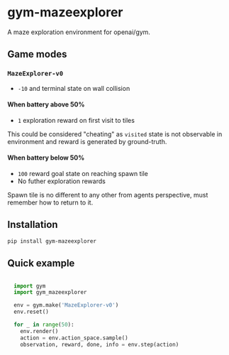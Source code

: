 # gym-mazeexplorer

A maze exploration environment for openai/gym.

## Game modes

### `MazeExplorer-v0`

* `-10` and terminal state on wall collision

#### When battery above 50%

* `1` exploration reward on first visit to tiles

This could be considered "cheating" as `visited` state is not observable in environment and reward is generated by ground-truth.

#### When battery below 50%

* `100` reward goal state on reaching spawn tile
* No futher exploration rewards

Spawn tile is no different to any other from agents perspective, must remember how to return to it.

## Installation

```bash
pip install gym-mazeexplorer
```

## Quick example

```python

  import gym
  import gym_mazeexplorer

  env = gym.make('MazeExplorer-v0')
  env.reset()

  for _ in range(50):
    env.render()
    action = env.action_space.sample()
    observation, reward, done, info = env.step(action)
```
